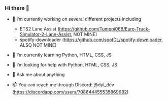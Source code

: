 ### Hi there 👋

- 🔭 I’m currently working on several different projects including
  - ETS2 Lane Assist (https://github.com/Tumppi066/Euro-Truck-Simulator-2-Lane-Assist, NOT MINE)
  - spotify-downloader (https://github.com/spotDL/spotify-downloader, ALSO NOT MINE)

- 🌱 I’m currently learning Python, HTML, CSS, JS
- 🤔 I’m looking for help with Python, HTML, CSS, JS
- 💬 Ask me about anything 
- 📫 You can reach me through Discord: @dyl_dev (https://discordapp.com/users/708644455535869982)
